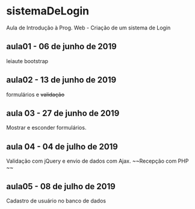 # sistemaDeLogin
Aula de Introdução à Prog. Web - Criação de um sistema de Login

## aula01 - 06 de junho de 2019
leiaute bootstrap

## aula02 - 13 de junho de 2019
formulários e ~~validação~~

## aula 03 - 27 de junho de 2019
Mostrar e esconder formulários.

## aula 04 - 04 de julho de 2019
Validação com jQuery e envio de 
dados com Ajax. ~~Recepção com PHP ~~

## aula05 - 08 de julho de 2019
Cadastro de usuário no banco de dados 

